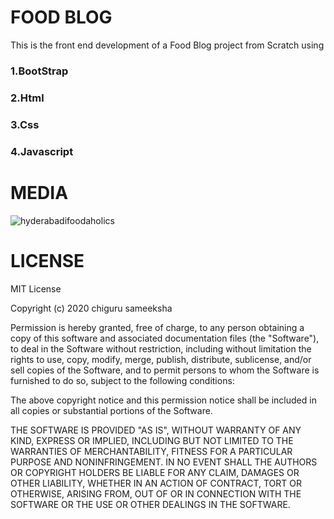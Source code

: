 # FOOD BLOG

This is the front end development of a Food Blog project from Scratch using 
### 1.BootStrap
### 2.Html
### 3.Css
### 4.Javascript

# MEDIA

![hyderabadifoodaholics](https://user-images.githubusercontent.com/42926055/81463763-ac210f80-91d9-11ea-90fa-6ae8b195e63d.gif)


# LICENSE

MIT License

Copyright (c) 2020 chiguru sameeksha

Permission is hereby granted, free of charge, to any person obtaining a copy
of this software and associated documentation files (the "Software"), to deal
in the Software without restriction, including without limitation the rights
to use, copy, modify, merge, publish, distribute, sublicense, and/or sell
copies of the Software, and to permit persons to whom the Software is
furnished to do so, subject to the following conditions:

The above copyright notice and this permission notice shall be included in all
copies or substantial portions of the Software.

THE SOFTWARE IS PROVIDED "AS IS", WITHOUT WARRANTY OF ANY KIND, EXPRESS OR
IMPLIED, INCLUDING BUT NOT LIMITED TO THE WARRANTIES OF MERCHANTABILITY,
FITNESS FOR A PARTICULAR PURPOSE AND NONINFRINGEMENT. IN NO EVENT SHALL THE
AUTHORS OR COPYRIGHT HOLDERS BE LIABLE FOR ANY CLAIM, DAMAGES OR OTHER
LIABILITY, WHETHER IN AN ACTION OF CONTRACT, TORT OR OTHERWISE, ARISING FROM,
OUT OF OR IN CONNECTION WITH THE SOFTWARE OR THE USE OR OTHER DEALINGS IN THE
SOFTWARE.



